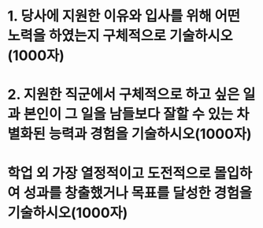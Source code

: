 # 1. 당사에 지원한 이유와 입사를 위해 어떤 노력을 하였는지 구체적으로 기술하시오(1000자)









# 2. 지원한 직군에서 구체적으로 하고 싶은 일과 본인이 그 일을 남들보다 잘할 수 있는 차별화된 능력과 경험을 기술하시오(1000자)



# 학업 외 가장 열정적이고 도전적으로 몰입하여 성과를 창출했거나 목표를 달성한 경험을 기술하시오(1000자)

